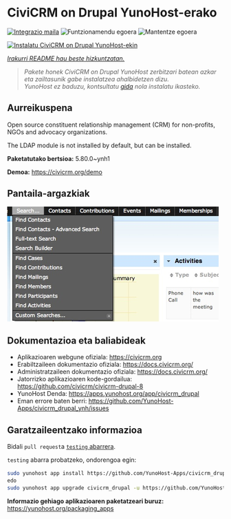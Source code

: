 <!--
Ohart ongi: README hau automatikoki sortu da <https://github.com/YunoHost/apps/tree/master/tools/readme_generator>ri esker
EZ editatu eskuz.
-->

# CiviCRM on Drupal YunoHost-erako

[![Integrazio maila](https://apps.yunohost.org/badge/integration/civicrm_drupal)](https://ci-apps.yunohost.org/ci/apps/civicrm_drupal/)
![Funtzionamendu egoera](https://apps.yunohost.org/badge/state/civicrm_drupal)
![Mantentze egoera](https://apps.yunohost.org/badge/maintained/civicrm_drupal)

[![Instalatu CiviCRM on Drupal YunoHost-ekin](https://install-app.yunohost.org/install-with-yunohost.svg)](https://install-app.yunohost.org/?app=civicrm_drupal)

*[Irakurri README hau beste hizkuntzatan.](./ALL_README.md)*

> *Pakete honek CiviCRM on Drupal YunoHost zerbitzari batean azkar eta zailtasunik gabe instalatzea ahalbidetzen dizu.*  
> *YunoHost ez baduzu, kontsultatu [gida](https://yunohost.org/install) nola instalatu ikasteko.*

## Aurreikuspena

Open source constituent relationship management (CRM) for non-profits, NGOs and advocacy organizations.

The LDAP module is not installed by default, but can be installed.


**Paketatutako bertsioa:** 5.80.0~ynh1

**Demoa:** <https://civicrm.org/demo>

## Pantaila-argazkiak

![CiviCRM on Drupal(r)en pantaila-argazkia](./doc/screenshots/screenshot.png)

## Dokumentazioa eta baliabideak

- Aplikazioaren webgune ofiziala: <https://civicrm.org>
- Erabiltzaileen dokumentazio ofiziala: <https://docs.civicrm.org/>
- Administratzaileen dokumentazio ofiziala: <https://docs.civicrm.org/>
- Jatorrizko aplikazioaren kode-gordailua: <https://github.com/civicrm/civicrm-drupal-8>
- YunoHost Denda: <https://apps.yunohost.org/app/civicrm_drupal>
- Eman errore baten berri: <https://github.com/YunoHost-Apps/civicrm_drupal_ynh/issues>

## Garatzaileentzako informazioa

Bidali `pull request`a [`testing` abarrera](https://github.com/YunoHost-Apps/civicrm_drupal_ynh/tree/testing).

`testing` abarra probatzeko, ondorengoa egin:

```bash
sudo yunohost app install https://github.com/YunoHost-Apps/civicrm_drupal_ynh/tree/testing --debug
edo
sudo yunohost app upgrade civicrm_drupal -u https://github.com/YunoHost-Apps/civicrm_drupal_ynh/tree/testing --debug
```

**Informazio gehiago aplikazioaren paketatzeari buruz:** <https://yunohost.org/packaging_apps>
